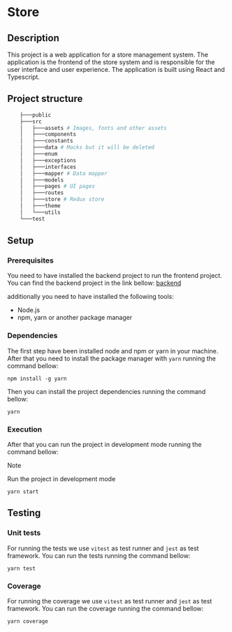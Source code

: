# Store

## Description

This project is a web application for a store management system. The application is the frontend of the store system and is responsible for the user interface and user experience. The application is built using React and Typescript.

## Project structure

```powershell
    ├───public
    ├───src
    │   ├───assets # Images, fonts and other assets
    │   ├───components
    │   ├───constants
    │   ├───data # Mocks but it will be deleted
    │   ├───enum
    │   ├───exceptions
    │   ├───interfaces
    │   ├───mapper # Data mapper 
    │   ├───models
    │   ├───pages # UI pages
    │   ├───routes
    │   ├───store # Redux store
    │   ├───theme
    │   └───utils
    └───test
```

## Setup

### Prerequisites

You need to have installed the backend project to run the frontend project. You can find the backend project in the link bellow: [backend](https://github.com/an-tet/store/tree/main/web/backend)

additionally you need to have installed the following tools:

- Node.js
- npm, yarn or another package manager

### Dependencies

The first step have been installed node and npm or yarn in your machine. After that you need to install the package manager with `yarn` running the command bellow:

```shell
npm install -g yarn
```

Then you can install the project dependencies running the command bellow:

```shell
yarn
```

### Execution

After that you can run the project in development mode running the command bellow:

> [!NOTE]
> Run the project in development mode

```node
yarn start
```

## Testing

### Unit tests

For running the tests we use `vitest` as test runner and `jest` as test framework. You can run the tests running the command bellow:

```node
yarn test
```

### Coverage

For running the coverage we use `vitest` as test runner and `jest` as test framework. You can run the coverage running the command bellow:

```node
yarn coverage
```
